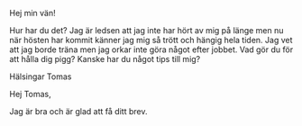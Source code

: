 Hej min vän!

Hur har du det? Jag är ledsen att jag inte har hört av mig på länge men nu när hösten har kommit känner jag mig så trött och hängig hela tiden. Jag vet att jag borde träna men jag orkar inte göra något efter jobbet. Vad gör du för att hålla dig pigg? Kanske har du något tips till mig?

Hälsingar
Tomas

Hej Tomas,

Jag är bra och är glad att få ditt brev.
<!--stackedit_data:
eyJoaXN0b3J5IjpbMTA4MjQ4NDU4NCwtMzc3MDcxOTg5LDE5OT
M0Mzg5NTRdfQ==
-->